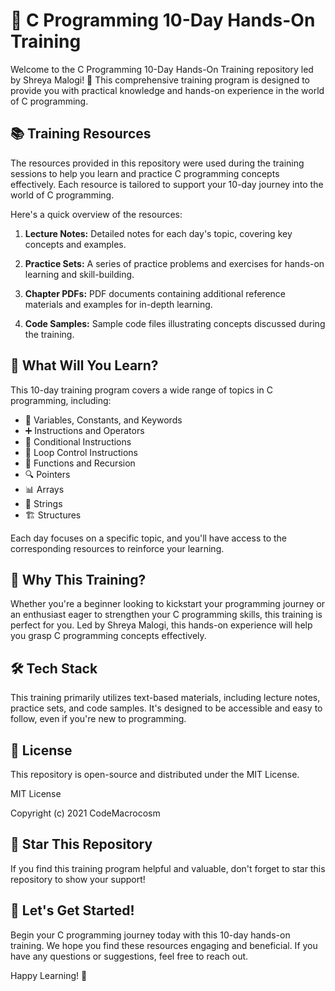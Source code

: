 # 🚀 C Programming 10-Day Hands-On Training

Welcome to the C Programming 10-Day Hands-On Training repository led by Shreya Malogi! 🌟 This comprehensive training program is designed to provide you with practical knowledge and hands-on experience in the world of C programming.

## 📚 Training Resources

The resources provided in this repository were used during the training sessions to help you learn and practice C programming concepts effectively. Each resource is tailored to support your 10-day journey into the world of C programming.

Here's a quick overview of the resources:

1. **Lecture Notes:** Detailed notes for each day's topic, covering key concepts and examples.

2. **Practice Sets:** A series of practice problems and exercises for hands-on learning and skill-building.

3. **Chapter PDFs:** PDF documents containing additional reference materials and examples for in-depth learning.

4. **Code Samples:** Sample code files illustrating concepts discussed during the training.

## 📝 What Will You Learn?

This 10-day training program covers a wide range of topics in C programming, including:

- 📌 Variables, Constants, and Keywords
- ➕ Instructions and Operators
- 🤔 Conditional Instructions
- 🔄 Loop Control Instructions
- 🔧 Functions and Recursion
- 🔍 Pointers
- 📊 Arrays
- 📝 Strings
- 🏗️ Structures

Each day focuses on a specific topic, and you'll have access to the corresponding resources to reinforce your learning.

## 🎯 Why This Training?

Whether you're a beginner looking to kickstart your programming journey or an enthusiast eager to strengthen your C programming skills, this training is perfect for you. Led by Shreya Malogi, this hands-on experience will help you grasp C programming concepts effectively.

## 🛠️ Tech Stack

This training primarily utilizes text-based materials, including lecture notes, practice sets, and code samples. It's designed to be accessible and easy to follow, even if you're new to programming.

## 📜 License

This repository is open-source and distributed under the MIT License. 

MIT License

Copyright (c) 2021 CodeMacrocosm

## 🌟 Star This Repository

If you find this training program helpful and valuable, don't forget to star this repository to show your support!

## 🚀 Let's Get Started!

Begin your C programming journey today with this 10-day hands-on training. We hope you find these resources engaging and beneficial. If you have any questions or suggestions, feel free to reach out.

Happy Learning! 🌟

